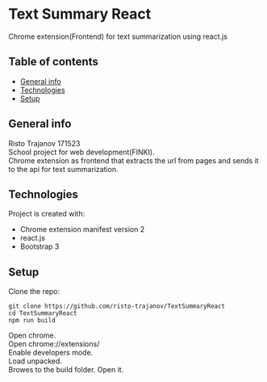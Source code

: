 # Text Summary React

Chrome extension(Frontend) for text summarization using react.js

## Table of contents
* [General info](#general-info)
* [Technologies](#technologies)
* [Setup](#setup)

## General info
Risto Trajanov 171523  
School project for web development(FINKI).  
Chrome extension as frontend that extracts the url from pages and sends it to the api for text summarization.
	
## Technologies
Project is created with:
* Chrome extension manifest version 2
* react.js
* Bootstrap 3
	
## Setup

Clone the repo:

    git clone https://github.com/risto-trajanov/TextSummaryReact
    cd TextSummaryReact
    npm run build
    
  Open chrome.  
  Open chrome://extensions/  
  Enable developers mode.  
  Load unpacked.  
  Browes to the build folder.
  Open it.
